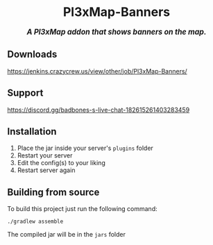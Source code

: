 <div align="center">

# Pl3xMap-Banners

<big>***A Pl3xMap addon that shows banners on the map.***</big>

</div>

## Downloads
https://jenkins.crazycrew.us/view/other/job/Pl3xMap-Banners/

## Support
https://discord.gg/badbones-s-live-chat-182615261403283459

## Installation
1) Place the jar inside your server's `plugins` folder
2) Restart your server
3) Edit the config(s) to your liking
4) Restart server again

## Building from source
To build this project just run the following command:

```
./gradlew assemble
```

The compiled jar will be in the `jars` folder
